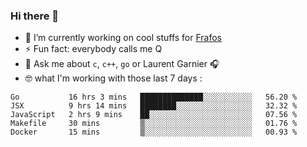### Hi there 👋

<!--
**burgesQ/burgesQ** is a ✨ _special_ ✨ repository because its `README.md` (this file) appears on your GitHub profile.

Here are some ideas to get you started:

- 🌱 I’m currently learning ...
- 👯 I’m looking to collaborate on ...
- 🤔 I’m looking for help with ...
- 📫 How to reach me: ...
- 😄 Pronouns: ...
-->

- 🔭 I’m currently working on cool stuffs for [Frafos](https://www.frafos.com/)
- ⚡ Fun fact: everybody calls me Q 
- 💬 Ask me about `c`, `c++`, `go` or Laurent Garnier 🎧
- 🤓 what I'm working with those last 7 days :
<!--START_SECTION:waka-->
```text
Go           16 hrs 3 mins   ██████████████░░░░░░░░░░░   56.20 % 
JSX          9 hrs 14 mins   ████████░░░░░░░░░░░░░░░░░   32.32 % 
JavaScript   2 hrs 9 mins    ██░░░░░░░░░░░░░░░░░░░░░░░   07.56 % 
Makefile     30 mins         ▒░░░░░░░░░░░░░░░░░░░░░░░░   01.76 % 
Docker       15 mins         ▒░░░░░░░░░░░░░░░░░░░░░░░░   00.93 % 
```
<!--END_SECTION:waka-->
